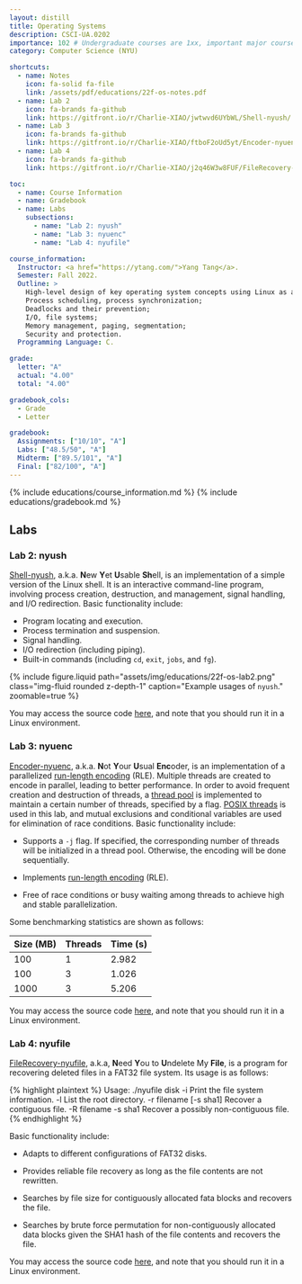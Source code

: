 ```yaml
---
layout: distill
title: Operating Systems
description: CSCI-UA.0202
importance: 102 # Undergraduate courses are 1xx, important major courses 102
category: Computer Science (NYU)

shortcuts:
  - name: Notes
    icon: fa-solid fa-file
    link: /assets/pdf/educations/22f-os-notes.pdf
  - name: Lab 2
    icon: fa-brands fa-github
    link: https://gitfront.io/r/Charlie-XIAO/jwtwvd6UYbWL/Shell-nyush/
  - name: Lab 3
    icon: fa-brands fa-github
    link: https://gitfront.io/r/Charlie-XIAO/ftboF2oUd5yt/Encoder-nyuenc/
  - name: Lab 4
    icon: fa-brands fa-github
    link: https://gitfront.io/r/Charlie-XIAO/j2q46W3w8FUF/FileRecovery-nyufile/

toc:
  - name: Course Information
  - name: Gradebook
  - name: Labs
    subsections:
      - name: "Lab 2: nyush"
      - name: "Lab 3: nyuenc"
      - name: "Lab 4: nyufile"

course_information:
  Instructor: <a href="https://ytang.com/">Yang Tang</a>.
  Semester: Fall 2022.
  Outline: >
    High-level design of key operating system concepts using Linux as an example;
    Process scheduling, process synchronization;
    Deadlocks and their prevention;
    I/O, file systems;
    Memory management, paging, segmentation;
    Security and protection.
  Programming Language: C.

grade:
  letter: "A"
  actual: "4.00"
  total: "4.00"

gradebook_cols:
  - Grade
  - Letter

gradebook:
  Assignments: ["10/10", "A"]
  Labs: ["48.5/50", "A"]
  Midterm: ["89.5/101", "A"]
  Final: ["82/100", "A"]
---
```


{% include educations/course_information.md %}
{% include educations/gradebook.md %}

## Labs

### Lab 2: nyush

[Shell-nyush](https://gitfront.io/r/Charlie-XIAO/jwtwvd6UYbWL/Shell-nyush/), a.k.a. **N**ew **Y**et **U**sable **Sh**ell, is an implementation of a simple version of the Linux shell. It is an interactive command-line program, involving process creation, destruction, and management, signal handling, and I/O redirection. Basic functionality include:

- Program locating and execution.
- Process termination and suspension.
- Signal handling.
- I/O redirection (including piping).
- Built-in commands (including `cd`, `exit`, `jobs`, and `fg`).

<div class="row mt-3">
  <div class="col-sm mt-3 mt-md-0">
    {% include figure.liquid
      path="assets/img/educations/22f-os-lab2.png"
      class="img-fluid rounded z-depth-1"
      caption="Example usages of <code>nyush</code>."
      zoomable=true
    %}
  </div>
</div>

You may access the source code [here](https://gitfront.io/r/Charlie-XIAO/jwtwvd6UYbWL/Shell-nyush/), and note that you should run it in a Linux environment.

### Lab 3: nyuenc

[Encoder-nyuenc](https://gitfront.io/r/Charlie-XIAO/ftboF2oUd5yt/Encoder-nyuenc/), a.k.a. **N**ot **Y**our **U**sual **Enc**oder, is an implementation of a parallelized [run-length encoding](https://en.wikipedia.org/wiki/Run-length_encoding) (RLE). Multiple threads are created to encode in parallel, leading to better performance. In order to avoid frequent creation and destruction of threads, a [thread pool](https://en.wikipedia.org/wiki/Thread_pool) is implemented to maintain a certain number of threads, specified by a flag. [POSIX threads](https://en.wikipedia.org/wiki/Pthreads) is used in this lab, and mutual exclusions and conditional variables are used for elimination of race conditions. Basic functionality include:

- Supports a `-j` flag. If specified, the corresponding number of threads will be initialized in a thread pool. Otherwise, the encoding will be done sequentially.

- Implements [run-length encoding](https://en.wikipedia.org/wiki/Run-length_encoding) (RLE).

- Free of race conditions or busy waiting among threads to achieve high and stable parallelization.

Some benchmarking statistics are shown as follows:

<div class="table-responsive">
  <table data-toggle="table">
    <thead>
      <tr>
        <th>Size (MB)</th>
        <th>Threads</th>
        <th>Time (s)</th>
      </tr>
    </thead>
    <tbody>
      <tr>
        <td>100</td>
        <td>1</td>
        <td>2.982</td>
      </tr>
      <tr>
        <td>100</td>
        <td>3</td>
        <td>1.026</td>
      </tr>
      <tr>
        <td>1000</td>
        <td>3</td>
        <td>5.206</td>
      </tr>
    </tbody>
  </table>
</div>

You may access the source code [here](https://gitfront.io/r/Charlie-XIAO/ftboF2oUd5yt/Encoder-nyuenc/), and note that you should run it in a Linux environment.

### Lab 4: nyufile

[FileRecovery-nyufile](https://gitfront.io/r/Charlie-XIAO/j2q46W3w8FUF/FileRecovery-nyufile/), a.k.a, **N**eed **Y**ou to **U**ndelete My **File**, is a program for recovering deleted files in a FAT32 file system. Its usage is as follows:

{% highlight plaintext %}
Usage: ./nyufile disk <options>
-i Print the file system information.
-l List the root directory.
-r filename [-s sha1] Recover a contiguous file.
-R filename -s sha1 Recover a possibly non-contiguous file.
{% endhighlight %}

Basic functionality include:

- Adapts to different configurations of FAT32 disks.

- Provides reliable file recovery as long as the file contents are not rewritten.

- Searches by file size for contiguously allocated fata blocks and recovers the file.

- Searches by brute force permutation for non-contiguously allocated data blocks given the SHA1 hash of the file contents and recovers the file.

You may access the source code [here](https://gitfront.io/r/Charlie-XIAO/j2q46W3w8FUF/FileRecovery-nyufile/), and note that you should run it in a Linux environment.
